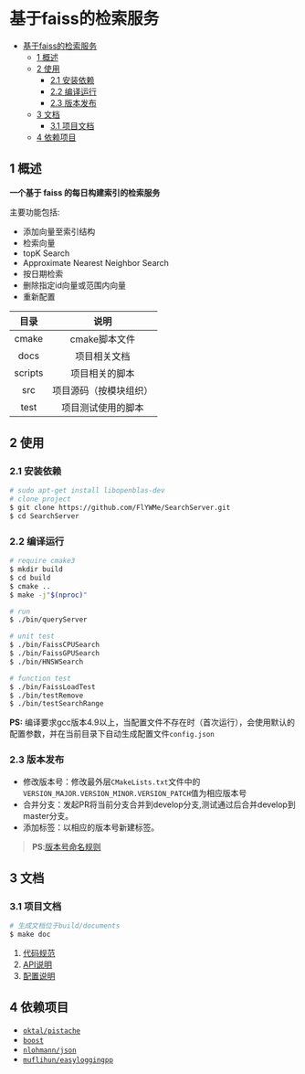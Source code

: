 # 基于faiss的检索服务

<!-- TOC -->

- [基于faiss的检索服务](#基于faiss的检索服务)
    - [1 概述](#1-概述)
    - [2 使用](#2-使用)
        - [2.1 安装依赖](#21-安装依赖)
        - [2.2 编译运行](#22-编译运行)
        - [2.3 版本发布](#23-版本发布)
    - [3 文档](#3-文档)
        - [3.1 项目文档](#31-项目文档)
    - [4 依赖项目](#4-依赖项目)

<!-- /TOC -->

## 1 概述

**一个基于 faiss 的每日构建索引的检索服务**

主要功能包括:

- 添加向量至索引结构
- 检索向量
 - topK Search
 - Approximate Nearest Neighbor Search 
- 按日期检索
- 删除指定id向量或范围内向量
- 重新配置

|目录|说明|
|:--:|:--:|
|cmake|cmake脚本文件|
|docs|项目相关文档|
|scripts|项目相关的脚本|
|src|项目源码（按模块组织）|
|test|项目测试使用的脚本|

## 2 使用

### 2.1 安装依赖

```bash
# sudo apt-get install libopenblas-dev
# clone project
$ git clone https://github.com/FlYWMe/SearchServer.git
$ cd SearchServer
```

### 2.2 编译运行

```bash
# require cmake3
$ mkdir build
$ cd build
$ cmake ..
$ make -j"$(nproc)"

# run
$ ./bin/queryServer

# unit test
$ ./bin/FaissCPUSearch
$ ./bin/FaissGPUSearch
$ ./bin/HNSWSearch

# function test
$ ./bin/FaissLoadTest
$ ./bin/testRemove
$ ./bin/testSearchRange
```

**PS:** 编译要求gcc版本4.9以上，当配置文件不存在时（首次运行），会使用默认的配置参数，并在当前目录下自动生成配置文件`config.json`

### 2.3 版本发布

- 修改版本号：修改最外层`CMakeLists.txt`文件中的`VERSION_MAJOR.VERSION_MINOR.VERSION_PATCH`值为相应版本号
- 合并分支：发起PR将当前分支合并到develop分支,测试通过后合并develop到master分支。
- 添加标签：以相应的版本号新建标签。

>**PS**:[版本号命名规则](https://semver.org/)

## 3 文档

### 3.1 项目文档

```bash
# 生成文档位于build/documents
$ make doc
```

1. [代码规范](docs/Code-Style.md)
1. [API说明](docs/API.md)
1. [配置说明](docs/config.md)

## 4 依赖项目

- [`oktal/pistache`](https://github.com/oktal/pistache)
- [`boost`](http://www.boost.org/)
- [`nlohmann/json`](https://github.com/nlohmann/json)
- [`muflihun/easyloggingpp`](https://github.com/muflihun/easyloggingpp)
